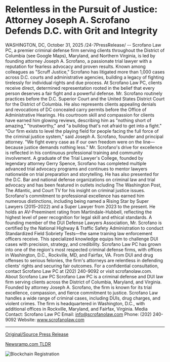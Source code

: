 # Relentless in the Pursuit of Justice: Attorney Joseph A. Scrofano Defends D.C. with Grit and Integrity

WASHINGTON, DC, October 31, 2025 /24-7PressRelease/ -- Scrofano Law PC, a premier criminal defense firm serving clients throughout the District of Columbia (see Google Maps), Maryland, and Northern Virginia, is led by founding attorney Joseph A. Scrofano, a passionate trial lawyer with a reputation for fearless advocacy and proven results. Known among colleagues as "Scruff Justice," Scrofano has litigated more than 1,000 cases across D.C. courts and administrative agencies, building a legacy of fighting tirelessly for individual rights and due process.  At Scrofano Law PC, clients receive direct, determined representation rooted in the belief that every person deserves a fair fight and a powerful defense. Mr. Scrofano routinely practices before the D.C. Superior Court and the United States District Court for the District of Columbia. He also represents clients appealing denials and revocations of DC concealed carry permits before the Office of Administrative Hearings. His courtroom skill and compassion for clients have earned him glowing reviews, describing him as "nothing short of amazing," "trustworthy," and "a bulldog that's not afraid to get into a fight."  "Our firm exists to level the playing field for people facing the full force of the criminal justice system," said Joseph A. Scrofano, founder and principal attorney. "We fight every case as if our own freedom were on the line—because justice demands nothing less."  Mr. Scrofano's drive for excellence is reflected in his continuous professional training and community involvement. A graduate of the Trial Lawyer's College, founded by legendary attorney Gerry Spence, Scrofano has completed multiple advanced trial advocacy programs and continues to mentor lawyers nationwide on trial preparation and storytelling. He has also presented for the D.C. Bar and national defense organizations on criminal law and trial advocacy and has been featured in outlets including The Washington Post, The Atlantic, and Court TV for his insight on criminal justice issues. Scrofano's commitment to professional excellence has earned him numerous distinctions, including being named a Rising Star by Super Lawyers (2015–2022) and a Super Lawyer from 2023 to the present. He holds an AV-Preeminent rating from Martindale-Hubbell, reflecting the highest level of peer recognition for legal skill and ethical standards.  A founding member of the DUI Defense Lawyers Association, Mr. Scrofano is certified by the National Highway & Traffic Safety Administration to conduct Standardized Field Sobriety Tests—the same training law enforcement officers receive. This specialized knowledge equips him to challenge DUI cases with precision, strategy, and credibility.  Scrofano Law PC has grown into one of the region's most respected criminal defense firms, with offices in Washington, D.C., Rockville, MD, and Fairfax, VA. From DUI and drug offenses to serious felonies, the firm's attorneys are relentless in defending clients' rights and securing fair outcomes. For a confidential consultation, contact Scrofano Law PC at (202) 240-9092 or visit scrofanolaw.com.  About Scrofano Law PC Scrofano Law PC is a criminal defense and DUI law firm serving clients across the District of Columbia, Maryland, and Virginia. Founded by attorney Joseph A. Scrofano, the firm is known for its trial excellence, compassion, and fierce commitment to justice. Scrofano Law handles a wide range of criminal cases, including DUIs, drug charges, and violent crimes. The firm is headquartered in Washington, D.C., with additional offices in Rockville, Maryland, and Fairfax, Virginia.  Media Contact: Scrofano Law PC Email: info@scrofanolaw.com Phone: (202) 240-9092 Website: www.scrofanolaw.com 

---

[Original/Source Press Release](https://www.24-7pressrelease.com/press-release/528290/relentless-in-the-pursuit-of-justice-attorney-joseph-a-scrofano-defends-dc-with-grit-and-integrity)
                    

[Newsramp.com TLDR](https://newsramp.com/curated-news/scrofano-law-fearless-criminal-defense-championing-justice-in-dc-region/41337cfbd9a4023c263ec1470c36aa2d) 

 

 



![Blockchain Registration](https://cdn.newsramp.app/24-7PressRelease/qrcode/2510/31/cakeslg8.webp)